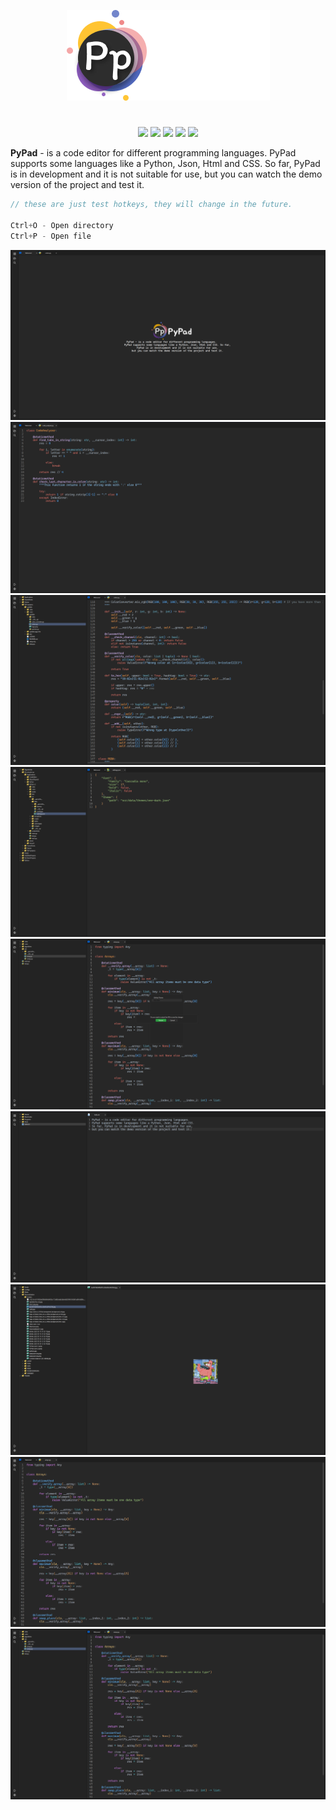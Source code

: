 <p align="center">
  <img src="assets/icons/system_icons/Logo PyPad.png">
</p>

<h1></h1>
<p align="center">

  <img src="https://img.shields.io/badge/version-v0.2--a-green">
  <img src="https://img.shields.io/github/license/chebupelka8/PyPad-v.2">
  <img src="https://img.shields.io/github/commit-activity/t/chebupelka8/PyPad-v.2"> 
  <img src="https://img.shields.io/github/stars/chebupelka8/PyPad-v.2">
  <img src="https://img.shields.io/github/watchers/chebupelka8/PyPad-v.2">
  
</p>


<b>PyPad</b> - is a code editor for different programming languages. PyPad supports some languages like a Python, Json, Html and CSS. So far, PyPad is in development and it is not suitable for use, but you can watch the demo version of the project and test it.
```java
// these are just test hotkeys, they will change in the future.

Ctrl+O - Open directory
Ctrl+P - Open file
```

<p align="center">

  <img src="screenshots/welcome.png">
  <img src="screenshots/prev.png">
  <img src="screenshots/code_preview.png">
  <img src="screenshots/jason.png">
  <img src="screenshots/theme_changer.png">
  <img src="screenshots/hello.png">
  <img src="screenshots/image.png">
  <img src="screenshots/code-one.png">
  <img src="screenshots/one-dark.png">
  
</p>
